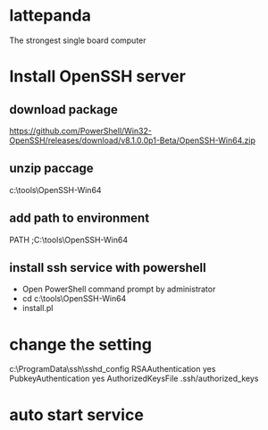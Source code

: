 # lattepanda
The strongest single board computer

# Install OpenSSH server

## download package
https://github.com/PowerShell/Win32-OpenSSH/releases/download/v8.1.0.0p1-Beta/OpenSSH-Win64.zip

## unzip paccage
c:\tools\OpenSSH-Win64

## add path to environment
PATH
;C:\tools\OpenSSH-Win64

## install ssh service with powershell
- Open PowerShell command prompt by administrator
- cd c:\tools\OpenSSH-Win64
- install.pl

# change the setting
c:\ProgramData\ssh\sshd_config
RSAAuthentication yes
PubkeyAuthentication yes
AuthorizedKeysFile .ssh/authorized_keys

# auto start service

